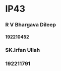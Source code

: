 # IP43
<h3> R V Bhargava Dileep</h3>
<h4>192210452</h4>
<h3>SK.Irfan Ullah</h3>
<h3>192211791</h3>

